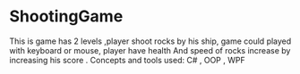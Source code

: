 # ShootingGame
This is game has 2 levels ,player shoot rocks by his ship, game could played with keyboard or mouse,
player have health And speed of rocks increase by increasing his score .
Concepts and tools used: C# , OOP , WPF 

